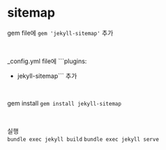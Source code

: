 # sitemap

gem file에 ```gem 'jekyll-sitemap'``` 추가

<br>

_config.yml file에 ```plugins:
  - jekyll-sitemap``` 추가

<br>

gem install ```gem install jekyll-sitemap```

<br>

실행<br>
```bundle exec jekyll build```
```bundle exec jekyll serve```
